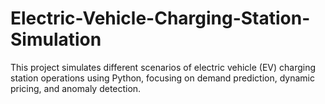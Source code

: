 # Electric-Vehicle-Charging-Station-Simulation
This project simulates different scenarios of electric vehicle (EV) charging station operations using Python, focusing on demand prediction, dynamic pricing, and anomaly detection.
